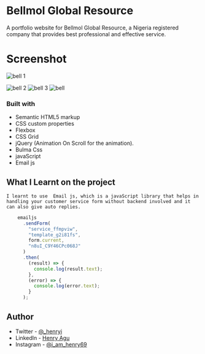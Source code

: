 # Bellmol Global Resource

A portfolio website for Bellmol Global Resource, a Nigeria registered company that provides best professional and effective service.

# Screenshot
![bell 1](https://user-images.githubusercontent.com/74037448/196241502-036e259b-3bac-4b8e-aa7f-d211ddbb1f5a.PNG)

![bell 2](https://user-images.githubusercontent.com/74037448/196241506-7658ddc8-8c54-44ff-b529-93b812527903.PNG)
![bell 3](https://user-images.githubusercontent.com/74037448/196241521-c4cf477b-7a8c-45a2-8297-9607d20803d9.PNG)
![bell](https://user-images.githubusercontent.com/74037448/196241528-49350a58-e8b0-4d50-bfe5-fe47171967ac.PNG)


### Built with

- Semantic HTML5 markup
- CSS custom properties
- Flexbox
- CSS Grid
- jQuery (Animation On Scroll for the animation).
- Bulma Css
- javaScript
- Email js

## What I Learnt on the project
    I learnt to use  Email js, which is a javaScript library that helps in handling your customer service form without backend involved and it can also give auto replies.
```js
    emailjs
      .sendForm(
        "service_ffmpviw",
        "template_g2i81fs",
        form.current,
        "n8uI_C9Y46CPc068J"
      )
      .then(
        (result) => {
          console.log(result.text);
        },
        (error) => {
          console.log(error.text);
        }
      );
```

## Author

- Twitter - [@\_henryi](https://www.twitter.com/_henryi)
- LinkedIn - [Henry Agu](https://www.linkedin.com/in/agu-henry-871a981b0)
- Instagram - [@i_am_henry69](https://instagram.com/i_am_henry69?igshid=YmMyMTA2M2Y=)
